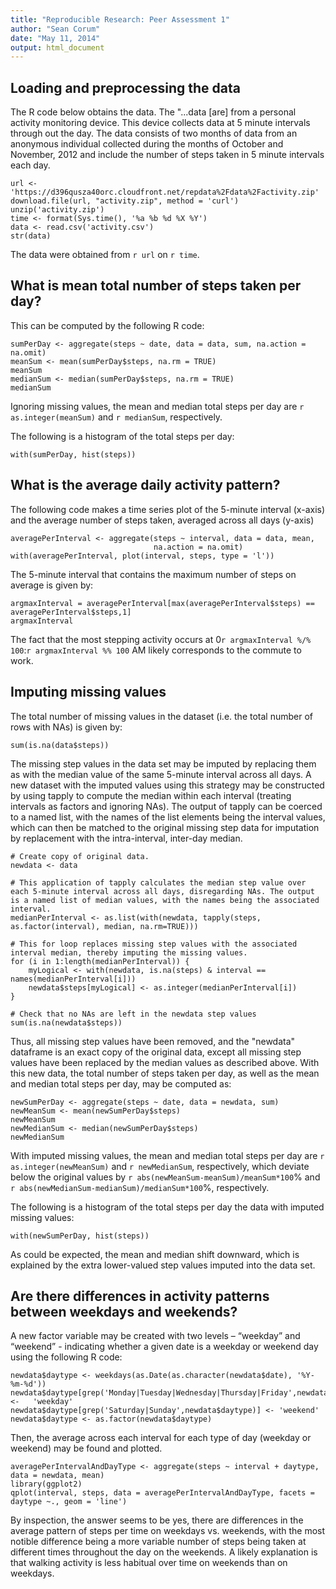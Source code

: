 ```yaml
---
title: "Reproducible Research: Peer Assessment 1"
author: "Sean Corum"
date: "May 11, 2014"
output: html_document
---
```


## Loading and preprocessing the data
The R code below obtains the data.  The "...data [are] from a personal activity monitoring device. This device collects data at 5 minute intervals through out the day. The data consists of two months of data from an anonymous individual collected during the months of October and November, 2012 and include the number of steps taken in 5 minute intervals each day.

```{r}
url <- 'https://d396qusza40orc.cloudfront.net/repdata%2Fdata%2Factivity.zip'
download.file(url, "activity.zip", method = 'curl')
unzip('activity.zip')
time <- format(Sys.time(), '%a %b %d %X %Y')
data <- read.csv('activity.csv')
str(data)
```

The data were obtained from `r url` on `r time`.

## What is mean total number of steps taken per day?

This can be computed by the following R code:
```{r}
sumPerDay <- aggregate(steps ~ date, data = data, sum, na.action = na.omit)
meanSum <- mean(sumPerDay$steps, na.rm = TRUE)
meanSum
medianSum <- median(sumPerDay$steps, na.rm = TRUE)
medianSum
```

Ignoring missing values, the mean and median total steps per day are `r as.integer(meanSum)` and `r medianSum`, respectively.

The following is a histogram of the total steps per day:

```{r}
with(sumPerDay, hist(steps))
```

## What is the average daily activity pattern?

The following code makes a time series plot of the 5-minute interval (x-axis) and the average number of steps taken, averaged across all days (y-axis)

```{r}
averagePerInterval <- aggregate(steps ~ interval, data = data, mean,
                                na.action = na.omit)
with(averagePerInterval, plot(interval, steps, type = 'l'))
```

The 5-minute interval that contains the maximum number of steps on average is given by:

```{r}
argmaxInterval = averagePerInterval[max(averagePerInterval$steps) == averagePerInterval$steps,1]
argmaxInterval
```
The fact that the most stepping activity occurs at 0`r argmaxInterval %/% 100`:`r argmaxInterval %% 100` AM likely corresponds to the commute to work.

## Imputing missing values

The total number of missing values in the dataset (i.e. the total number of rows with NAs) is given by:

```{r}
sum(is.na(data$steps))
```

The missing step values in the data set may be imputed by replacing them as with the median value of the same 5-minute interval across all days. A new dataset with the imputed values using this strategy may be constructed by using tapply to compute the median within each interval (treating intervals as factors and ignoring NAs). The output of tapply can be coerced to a named list, with the names of the list elements being the interval values, which can then be matched to the original missing step data for imputation by replacement with the intra-interval, inter-day median.

```{r}
# Create copy of original data.
newdata <- data

# This application of tapply calculates the median step value over each 5-minute interval across all days, disregarding NAs. The output is a named list of median values, with the names being the associated interval.
medianPerInterval <- as.list(with(newdata, tapply(steps, as.factor(interval), median, na.rm=TRUE)))

# This for loop replaces missing step values with the associated interval median, thereby imputing the missing values.
for (i in 1:length(medianPerInterval)) {
    myLogical <- with(newdata, is.na(steps) & interval == names(medianPerInterval[i]))
    newdata$steps[myLogical] <- as.integer(medianPerInterval[i])
}

# Check that no NAs are left in the newdata step values
sum(is.na(newdata$steps)) 
```

Thus, all missing step values have been removed, and the "newdata" dataframe is an exact copy of the original data, except all missing step values have been replaced by the median values as described above. With this new data, the total number of steps taken per day, as well as the mean and median total steps per day, may be computed as: 

```{r}
newSumPerDay <- aggregate(steps ~ date, data = newdata, sum)
newMeanSum <- mean(newSumPerDay$steps)
newMeanSum
newMedianSum <- median(newSumPerDay$steps)
newMedianSum
```

With imputed missing values, the mean and median total steps per day are `r as.integer(newMeanSum)` and `r newMedianSum`, respectively, which deviate below the original values by `r abs(newMeanSum-meanSum)/meanSum*100`% and `r abs(newMedianSum-medianSum)/medianSum*100`%, respectively.

The following is a histogram of the total steps per day the data with imputed missing values:

```{r}
with(newSumPerDay, hist(steps))
```

As could be expected, the mean and median shift downward, which is explained by the extra lower-valued step values imputed into the data set.

## Are there differences in activity patterns between weekdays and weekends?
A new factor variable may be created with two levels – “weekday” and “weekend”  - indicating whether a given date is a weekday or weekend day using the following R code:

```{r}
newdata$daytype <- weekdays(as.Date(as.character(newdata$date), '%Y-%m-%d'))
newdata$daytype[grep('Monday|Tuesday|Wednesday|Thursday|Friday',newdata$daytype)] <-   'weekday'
newdata$daytype[grep('Saturday|Sunday',newdata$daytype)] <- 'weekend'
newdata$daytype <- as.factor(newdata$daytype)
```

Then, the average across each interval for each type of day (weekday or weekend) may be found and plotted.
```{r}
averagePerIntervalAndDayType <- aggregate(steps ~ interval + daytype, data = newdata, mean)
library(ggplot2)
qplot(interval, steps, data = averagePerIntervalAndDayType, facets = daytype ~., geom = 'line')
```

By inspection, the answer seems to be yes, there are differences in the average  pattern of steps per time on weekdays vs. weekends, with the most notible difference being a more variable number of steps being taken at different times throughout the day on the weekends. A likely explanation is that walking activity is less habitual over time on weekends than on weekdays.
